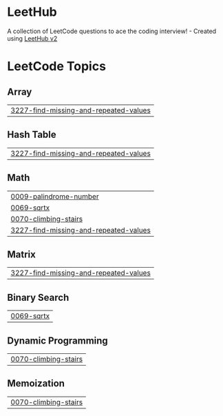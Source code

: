 # LeetHub
A collection of LeetCode questions to ace the coding interview! - Created using [LeetHub v2](https://github.com/arunbhardwaj/LeetHub-2.0)

<!---LeetCode Topics Start-->
# LeetCode Topics
## Array
|  |
| ------- |
| [3227-find-missing-and-repeated-values](https://github.com/Vishal-Asvi/LeetHub/tree/master/3227-find-missing-and-repeated-values) |
## Hash Table
|  |
| ------- |
| [3227-find-missing-and-repeated-values](https://github.com/Vishal-Asvi/LeetHub/tree/master/3227-find-missing-and-repeated-values) |
## Math
|  |
| ------- |
| [0009-palindrome-number](https://github.com/Vishal-Asvi/LeetHub/tree/master/0009-palindrome-number) |
| [0069-sqrtx](https://github.com/Vishal-Asvi/LeetHub/tree/master/0069-sqrtx) |
| [0070-climbing-stairs](https://github.com/Vishal-Asvi/LeetHub/tree/master/0070-climbing-stairs) |
| [3227-find-missing-and-repeated-values](https://github.com/Vishal-Asvi/LeetHub/tree/master/3227-find-missing-and-repeated-values) |
## Matrix
|  |
| ------- |
| [3227-find-missing-and-repeated-values](https://github.com/Vishal-Asvi/LeetHub/tree/master/3227-find-missing-and-repeated-values) |
## Binary Search
|  |
| ------- |
| [0069-sqrtx](https://github.com/Vishal-Asvi/LeetHub/tree/master/0069-sqrtx) |
## Dynamic Programming
|  |
| ------- |
| [0070-climbing-stairs](https://github.com/Vishal-Asvi/LeetHub/tree/master/0070-climbing-stairs) |
## Memoization
|  |
| ------- |
| [0070-climbing-stairs](https://github.com/Vishal-Asvi/LeetHub/tree/master/0070-climbing-stairs) |
<!---LeetCode Topics End-->
